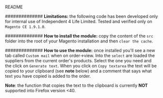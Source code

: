README

##############
**Limitations:**
the following code has been developed only for internal use of Independent 4 Life Limited. Tested and verified only on `Magento CE 1.9.1.0`. 


##############
**How to install the module:**
copy the content of the `src` folder into the root of your Magento installation and then `clear the cache`. 

##############
**How to use the module:**
once installed you'll see a new tab called `Custom mail` when on order->view.
Into the `select` are loaded the suppliers from the current order's products. Select the one you need and the click on `Generate text`.
When you click on `Copy textarea` the text will be copied to your clipboard (see **note** below) and a comment that says what text you have copied is added to the order.

**Note**: the function that copies the text to the clipboard is currently **NOT** supported into Firefox version <40.